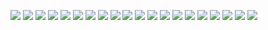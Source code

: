 ![](https://github.com/lizejia2361/-/blob/main/CMOS%E7%AC%94%E8%AE%B01.png)
![](https://github.com/lizejia2361/-/blob/main/CMOS%E7%AC%94%E8%AE%B02.png)
![](https://github.com/lizejia2361/-/blob/main/Verilog%E6%A8%A1%E5%9E%8B.png)
![](https://github.com/lizejia2361/-/blob/main/%E4%B8%89%E6%80%81%E5%8F%8D%E7%9B%B8%E5%99%A8.png)
![](https://github.com/lizejia2361/-/blob/main/%E4%B8%89%E6%80%81%E7%BC%93%E5%86%B2%E5%99%A8%E5%92%8C%E4%BC%A0%E8%BE%93%E9%97%A8.png)
![](https://github.com/lizejia2361/-/blob/main/%E4%B8%A4%E4%B8%AA%E9%94%81%E5%AD%98%E5%99%A8%E5%8F%98%E4%B8%BA%E8%A7%A6%E5%8F%91%E5%99%A8.png)
![](https://github.com/lizejia2361/-/blob/main/%E4%B8%A4%E7%9B%B8%E4%B8%8D%E9%87%8D%E5%8F%A0%E6%97%B6%E9%92%9F%E6%8E%A7%E5%88%B6%E7%9A%84%20CMOS%E8%A7%A6%E5%8F%91%E5%99%A8.png)
![](https://github.com/lizejia2361/-/blob/main/%E4%B8%B2%E8%81%94%E5%92%8C%E5%B9%B6%E8%81%94%E6%99%B6%E4%BD%93%E7%AE%A1%E7%9A%84%E8%BF%9E%E6%8E%A5%E6%96%B9%E5%BC%8F%E5%8F%8A%E8%A1%8C%E4%B8%BA.png)
![](https://github.com/lizejia2361/-/blob/main/%E5%85%A8%E5%8A%A0%E5%99%A8%E4%BB%A3%E7%A0%81.png)
![](https://github.com/lizejia2361/-/blob/main/%E5%85%A8%E5%8A%A0%E5%99%A8%E5%9B%BE%E7%A4%BA.png)
![](.https://github.com/lizejia2361/-/blob/main/%E5%8F%8D%E5%90%91%E5%A4%9A%E8%B7%AF%E5%BC%80%E5%85%B3.png)
![](https://github.com/lizejia2361/-/blob/main/%E5%9B%9B%E9%80%89%E4%B8%80%E5%A4%9A%E8%B7%AF%E5%BC%80%E5%85%B3.png)
![](https://github.com/lizejia2361/-/blob/main/%E5%A4%8D%E5%90%88%E9%97%A8.png)
![](https://github.com/lizejia2361/-/blob/main/%E5%A4%9A%E8%B7%AF%E5%BC%80%E5%85%B3%E7%9C%9F%E5%80%BC%E8%A1%A8.png)
![](https://github.com/lizejia2361/-/blob/main/%E7%94%A8%E5%A4%8D%E5%90%88%E9%97%A8%E6%95%88%E7%8E%87%E9%AB%98.png)
![](https://github.com/lizejia2361/-/blob/main/%E8%A7%A6%E5%8F%91%E5%99%A8.png)
![](https://github.com/lizejia2361/-/blob/main/%E8%A7%A6%E5%8F%91%E5%99%A8%E5%92%8C%E9%94%81%E5%AD%98%E5%99%A8.png)
![](https://github.com/lizejia2361/-/blob/main/%E8%AE%BE%E8%AE%A1%E5%B1%82%E6%AC%A1.png)
![](https://github.com/lizejia2361/-/blob/main/%E9%94%81%E5%AD%98%E5%99%A8.png)
![](https://github.com/lizejia2361/-/blob/main/%E9%A1%B6%E5%B1%82%E9%80%BB%E8%BE%91.png)
![]()
